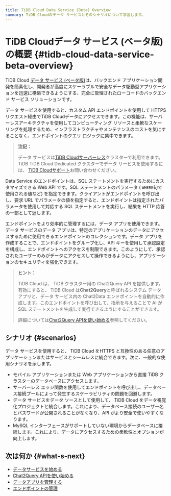```yaml
---
title: TiDB Cloud Data Service (Beta) Overview
summary: TiDB Cloudのデータ サービスとそのシナリオについて学習します。
---
```


# TiDB Cloudデータ サービス (ベータ版) の概要 {#tidb-cloud-data-service-beta-overview}

TiDB Cloud [データ サービス (ベータ版)](https://tidbcloud.com/console/data-service)は、バックエンド アプリケーション開発を簡素化し、開発者が高度にスケーラブルで安全なデータ駆動型アプリケーションを迅速に構築できるようにする、完全に管理されたローコードのバックエンド サービス ソリューションです。

データ サービスを使用すると、カスタム API エンドポイントを使用して HTTPS リクエスト経由でTiDB Cloudデータにアクセスできます。この機能は、サーバーレスアーキテクチャを使用してコンピューティング リソースと柔軟なスケーリングを処理するため、インフラストラクチャやメンテナンスのコストを気にすることなく、エンドポイントのクエリ ロジックに集中できます。

> **注記：**
>
> データ サービスは[TiDB Cloudサーバーレス](/tidb-cloud/select-cluster-tier.md#tidb-cloud-serverless)クラスターで利用できます。TiDB TiDB Cloud Dedicated クラスターでデータ サービスを使用するには、 [TiDB Cloudサポート](/tidb-cloud/tidb-cloud-support.md)お問い合わせください。

Data Service のエンドポイントは、SQL ステートメントを実行するためにカスタマイズできる Web API です。SQL ステートメントのパラメータ ( `WHERE`句で使用される値など) を指定できます。クライアントがエンドポイントを呼び出し、要求 URL でパラメータの値を指定すると、エンドポイントは指定されたパラメータを使用して対応する SQL ステートメントを実行し、結果を HTTP 応答の一部として返します。

エンドポイントをより効率的に管理するには、データ アプリを使用できます。データ サービスのデータ アプリは、特定のアプリケーションのデータにアクセスするために使用できるエンドポイントのコレクションです。データ アプリを作成することで、エンドポイントをグループ化し、API キーを使用して承認設定を構成し、エンドポイントへのアクセスを制限できます。このようにして、承認されたユーザーのみがデータにアクセスして操作できるようにし、アプリケーションのセキュリティを強化できます。

> **ヒント：**
>
> TiDB Cloud は、 TiDB クラスター用の Chat2Query API を提供します。有効にすると、 TiDB Cloud は**Chat2Query**と呼ばれるシステム データ アプリと、データ サービス内の Chat2Data エンドポイントを自動的に作成します。このエンドポイントを呼び出して、指示を与えることで AI が SQL ステートメントを生成して実行できるようにすることができます。
>
> 詳細については[Chat2Query APIを使い始める](/tidb-cloud/use-chat2query-api.md)参照してください。

## シナリオ {#scenarios}

データ サービスを使用すると、 TiDB Cloud をHTTPS と互換性のある任意のアプリケーションまたはサービスとシームレスに統合できます。次に、一般的な使用シナリオを示します。

-   モバイル アプリケーションまたは Web アプリケーションから直接 TiDB クラスターのデータベースにアクセスします。
-   サーバーレス エッジ関数を使用してエンドポイントを呼び出し、データベース接続プールによって発生するスケーラビリティの問題を回避します。
-   データ サービスをデータ ソースとして使用して、 TiDB Cloud をデータ視覚化プロジェクトと統合します。これにより、データベース接続のユーザー名とパスワードが公開されることがなくなり、API がより安全で使いやすくなります。
-   MySQL インターフェースがサポートしていない環境からデータベースに接続します。これにより、データにアクセスするための柔軟性とオプションが向上します。

## 次は何か {#what-s-next}

-   [データサービスを始める](/tidb-cloud/data-service-get-started.md)
-   [Chat2Query APIを使い始める](/tidb-cloud/use-chat2query-api.md)
-   [データアプリを管理する](/tidb-cloud/data-service-manage-data-app.md)
-   [エンドポイントの管理](/tidb-cloud/data-service-manage-endpoint.md)
